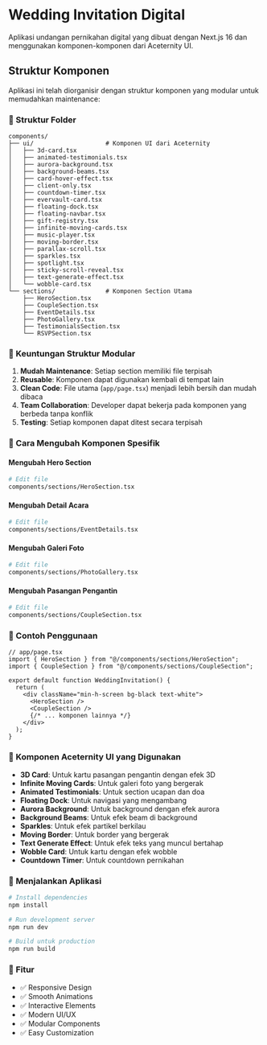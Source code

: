 # Wedding Invitation Digital

Aplikasi undangan pernikahan digital yang dibuat dengan Next.js 16 dan menggunakan komponen-komponen dari Aceternity UI.

## Struktur Komponen

Aplikasi ini telah diorganisir dengan struktur komponen yang modular untuk memudahkan maintenance:

### 📁 Struktur Folder

```
components/
├── ui/                    # Komponen UI dari Aceternity
│   ├── 3d-card.tsx
│   ├── animated-testimonials.tsx
│   ├── aurora-background.tsx
│   ├── background-beams.tsx
│   ├── card-hover-effect.tsx
│   ├── client-only.tsx
│   ├── countdown-timer.tsx
│   ├── evervault-card.tsx
│   ├── floating-dock.tsx
│   ├── floating-navbar.tsx
│   ├── gift-registry.tsx
│   ├── infinite-moving-cards.tsx
│   ├── music-player.tsx
│   ├── moving-border.tsx
│   ├── parallax-scroll.tsx
│   ├── sparkles.tsx
│   ├── spotlight.tsx
│   ├── sticky-scroll-reveal.tsx
│   ├── text-generate-effect.tsx
│   └── wobble-card.tsx
└── sections/              # Komponen Section Utama
    ├── HeroSection.tsx
    ├── CoupleSection.tsx
    ├── EventDetails.tsx
    ├── PhotoGallery.tsx
    ├── TestimonialsSection.tsx
    └── RSVPSection.tsx
```

### 🎯 Keuntungan Struktur Modular

1. **Mudah Maintenance**: Setiap section memiliki file terpisah
2. **Reusable**: Komponen dapat digunakan kembali di tempat lain
3. **Clean Code**: File utama (`app/page.tsx`) menjadi lebih bersih dan mudah dibaca
4. **Team Collaboration**: Developer dapat bekerja pada komponen yang berbeda tanpa konflik
5. **Testing**: Setiap komponen dapat ditest secara terpisah

### 🔧 Cara Mengubah Komponen Spesifik

#### Mengubah Hero Section

```bash
# Edit file
components/sections/HeroSection.tsx
```

#### Mengubah Detail Acara

```bash
# Edit file
components/sections/EventDetails.tsx
```

#### Mengubah Galeri Foto

```bash
# Edit file
components/sections/PhotoGallery.tsx
```

#### Mengubah Pasangan Pengantin

```bash
# Edit file
components/sections/CoupleSection.tsx
```

### 📝 Contoh Penggunaan

```tsx
// app/page.tsx
import { HeroSection } from "@/components/sections/HeroSection";
import { CoupleSection } from "@/components/sections/CoupleSection";

export default function WeddingInvitation() {
  return (
    <div className="min-h-screen bg-black text-white">
      <HeroSection />
      <CoupleSection />
      {/* ... komponen lainnya */}
    </div>
  );
}
```

### 🎨 Komponen Aceternity UI yang Digunakan

- **3D Card**: Untuk kartu pasangan pengantin dengan efek 3D
- **Infinite Moving Cards**: Untuk galeri foto yang bergerak
- **Animated Testimonials**: Untuk section ucapan dan doa
- **Floating Dock**: Untuk navigasi yang mengambang
- **Aurora Background**: Untuk background dengan efek aurora
- **Background Beams**: Untuk efek beam di background
- **Sparkles**: Untuk efek partikel berkilau
- **Moving Border**: Untuk border yang bergerak
- **Text Generate Effect**: Untuk efek teks yang muncul bertahap
- **Wobble Card**: Untuk kartu dengan efek wobble
- **Countdown Timer**: Untuk countdown pernikahan

### 🚀 Menjalankan Aplikasi

```bash
# Install dependencies
npm install

# Run development server
npm run dev

# Build untuk production
npm run build
```

### 📱 Fitur

- ✅ Responsive Design
- ✅ Smooth Animations
- ✅ Interactive Elements
- ✅ Modern UI/UX
- ✅ Modular Components
- ✅ Easy Customization
